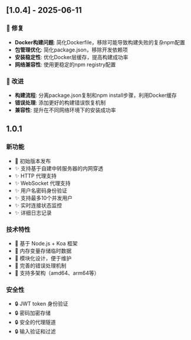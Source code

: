 ## [1.0.4] - 2025-06-11

### 🔧 修复
- **Docker构建问题**: 简化Dockerfile，移除可能导致构建失败的复杂npm配置
- **包管理优化**: 简化package.json，移除开发依赖项
- **安装稳定性**: 优化Docker层缓存，提高构建成功率
- **网络兼容性**: 使用更稳定的npm registry配置

### 🚀 改进
- **构建流程**: 分离package.json复制和npm install步骤，利用Docker缓存
- **错误处理**: 添加更好的构建错误恢复机制
- **兼容性**: 提升在不同网络环境下的安装成功率

## 1.0.1

### 新功能

- 🎉 初始版本发布
- ✨ 支持基于自建中转服务器的内网穿透
- ✨ HTTP 代理支持
- ✨ WebSocket 代理支持
- ✨ 用户名密码身份验证
- ✨ 支持最多10个并发用户
- ✨ 实时连接状态监控
- ✨ 详细日志记录

### 技术特性

- 🔧 基于 Node.js + Koa 框架
- 🔧 内存变量存储临时数据
- 🔧 模块化设计，便于维护
- 🔧 完善的错误处理机制
- 🔧 支持多架构（amd64、arm64等）

### 安全性

- 🔒 JWT token 身份验证
- 🔒 密码加密存储
- 🔒 安全的代理隧道
- 🔒 输入验证和过滤
